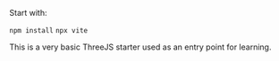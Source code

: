 Start with:

`npm install`
`npx vite`

This is a very basic ThreeJS starter used as an entry point for learning.

